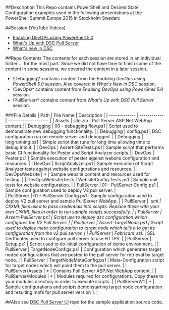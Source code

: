 ##Description
This Repo contains PowerShell and Desired State Configuration examples used in the following presentations at the PowerShell Summit Europe 2015 in Stockholm Sweden:

##Session (YouTube Videos)
- [Enabling DevOPs using PowerShell 5.0](https://www.youtube.com/watch?v=90zjUk0pJ1w)
- [What's Up with DSC Pull Server](https://www.youtube.com/watch?v=y3-_XBQTpS8)
- [What's new in DSC](https://www.youtube.com/watch?v=0Jc4qNZabU8)

##Repo Contents
The contents for each session are stored in an individual folder ... for the most part. Since we did not have time to finish some of the content in some sessions, we covered the content in a later session.

- \Debugging\\* contains content from the _Enabling DevOps using PowerShell 5.0_ session. Also covered in _What's New in DSC_ session.
- \DevOps\\* contains content from _Enabling DevOps using PowerShell 5.0_ session.
- \PullServer\\* contains content from _What's Up with DSC Pull Server_ session.

###File Details
| Path           |  File Name   | Description          |
| ------------- | ------------ | -------------------- |
| Assets        | site.zip     | Pull Server ASP.Net WebApp content.|
| Debugging     | 00 - debugging flow.ps1 | Script used to demonstrate new debugging functionality. |
| Debugging     | config.ps1 | DSC configuration run on remote server and debugged. |
| Debugging     | longrunning.ps1 | Simple script that runs for long time allowing time to debug into it. |
| DevOps	| Assert-SiteTests.ps1 | Sample script that performs basic CI functionality for Pester and Script Analyzer scripts.|
| DevOps	| Pester.ps1 | Sample execution of pester against website configuration and resources. |
| DevOps	| ScriptAnalyzer.ps1 | Sample execution of Script Analyzer tests against website configurations and resources. |
| DevOps\Website | * | Sample website content and resources used for testing. |
| DevOps\Website\Tests | WebsiteConfig.Tests.ps1 | Sample unit tests for website configuration. |
| PullServer | 01 - PullServer Config.ps1 | Sample configuration used to deploy V2 pull server. |  
| PullServer | 01 - PullServer Config.ps1 | Sample configuraiton used to deploy V2 pull server and sample PullServer WebApp. | 
| PullServer | *.xml | CliXML files used to pass credentials into scripts. Replace these with your own CliXML files in order to run sample scripts successfully. |
| PullServer | Assert-PullServer.ps1 | Script use to deploy dsc configuration which configures the V2 Pull Server. |
| PullServer | Assert-TargetNode.ps1 | Script used to deploy meta-configuration to target node which tells it to get its configuration from the v2 pull server. |
| PullServer | Fabricam_ssl.* | SSL Certficates used to configure pull server to use HTTPS. | 
| PullServer | Setup.ps1 | Script used to do initial configuration of demo environment. |
| PullServer | TargetNodeConfigs.ps1 | Configuration which generates target noded configurations that are posted to the pull server for retrieval by target node. |
| PullServer | TargetNodeMetaConfig.ps1 | Meta-Configuration script for target nodes which will point them to the pull server. |
| PullServer\Assets | * | Contains Pull Server ASP.Net WebApp content. |
| PullServer\Modules | * | Modules required for configurations. Copy these to your modules directory in order to execute scripts. |
| PullServer\V1 | * | Sample configurations and scripts demonstarting target node configuration and resulting mofs for pull server version 1. |

##Also see
[DSC Pull Server UI](https://github.com/grayzu/DSC-Pull-Server-UI) repo for the sample application source code.